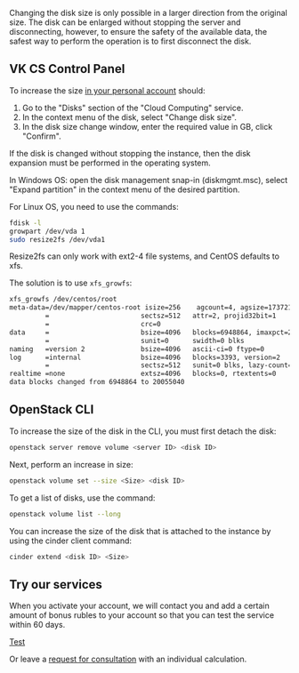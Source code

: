 Changing the disk size is only possible in a larger direction from the original size. The disk can be enlarged without stopping the server and disconnecting, however, to ensure the safety of the available data, the safest way to perform the operation is to first disconnect the disk.

## VK CS Control Panel

To increase the size [in your personal account](https://mcs.mail.ru/app/services/infra/servers/) should:

1. Go to the "Disks" section of the "Cloud Computing" service.
2. In the context menu of the disk, select "Change disk size".
3. In the disk size change window, enter the required value in GB, click "Confirm".

If the disk is changed without stopping the instance, then the disk expansion must be performed in the operating system.

In Windows OS: open the disk management snap-in (diskmgmt.msc), select "Expand partition" in the context menu of the desired partition.

For Linux OS, you need to use the commands:

```bash
fdisk -l
growpart /dev/vda 1
sudo resize2fs /dev/vda1
```

<warn>

Resize2fs can only work with ext2-4 file systems, and CentOS defaults to xfs.

</warn>

The solution is to use `xfs_growfs`:

```bash
xfs_growfs /dev/centos/root
meta-data=/dev/mapper/centos-root isize=256    agcount=4, agsize=1737216 blks
         =                       sectsz=512   attr=2, projid32bit=1
         =                       crc=0
data     =                       bsize=4096   blocks=6948864, imaxpct=25
         =                       sunit=0      swidth=0 blks
naming   =version 2              bsize=4096   ascii-ci=0 ftype=0
log      =internal               bsize=4096   blocks=3393, version=2
         =                       sectsz=512   sunit=0 blks, lazy-count=1
realtime =none                   extsz=4096   blocks=0, rtextents=0
data blocks changed from 6948864 to 20055040
```

## OpenStack CLI

To increase the size of the disk in the CLI, you must first detach the disk:

```bash
openstack server remove volume <server ID> <disk ID>
```

Next, perform an increase in size:

```bash
openstack volume set --size <Size> <disk ID>
```

To get a list of disks, use the command:

```bash
openstack volume list --long
```

You can increase the size of the disk that is attached to the instance by using the cinder client command:

```bash
cinder extend <disk ID> <Size>
```

## Try our services

When you activate your account, we will contact you and add a certain amount of bonus rubles to your account so that you can test the service within 60 days.

[Test](https://mcs.mail.ru/app/)

Or leave a [request for consultation](https://mcs.mail.ru/help/contact-us) with an individual calculation.
